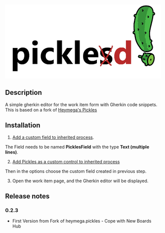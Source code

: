 


![pickles logo](/img/pickled-banner.png)

## Description

A simple gherkin editor for the work item form with Gherkin code snippets. This is based on a fork of [Heymega's Pickles](https://marketplace.visualstudio.com/items?itemName=Heymega.Pickles)

## Installation

1. [Add a custom field to inherited process](https://docs.microsoft.com/en-us/azure/devops/organizations/settings/work/add-custom-field?view=azure-devops#add-a-field).

The Field needs to be named **PicklesField** with the type **Text (multiple lines)**.

2. [Add Pickles as a custom control to inherited process](https://docs.microsoft.com/en-us/azure/devops/organizations/settings/work/custom-controls-process?view=azure-devops#add-a-field-level-contribution-or-custom-control)

Then in the options choose the custom field created in previous step.

3. Open the work item page, and the Gherkin editor will be displayed.


## Release notes

### 0.2.3
* First Version from Fork of heymega.pickles - Cope with New Boards Hub
